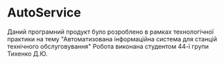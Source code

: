 # AutoService
Даний програмний продукт було розроблено в рамках технологічної практики на тему "Автоматизована інформаційна система для станцій технічного обслуговування"
Робота виконана студентом 44-ї групи Тихенко Д.Ю.
